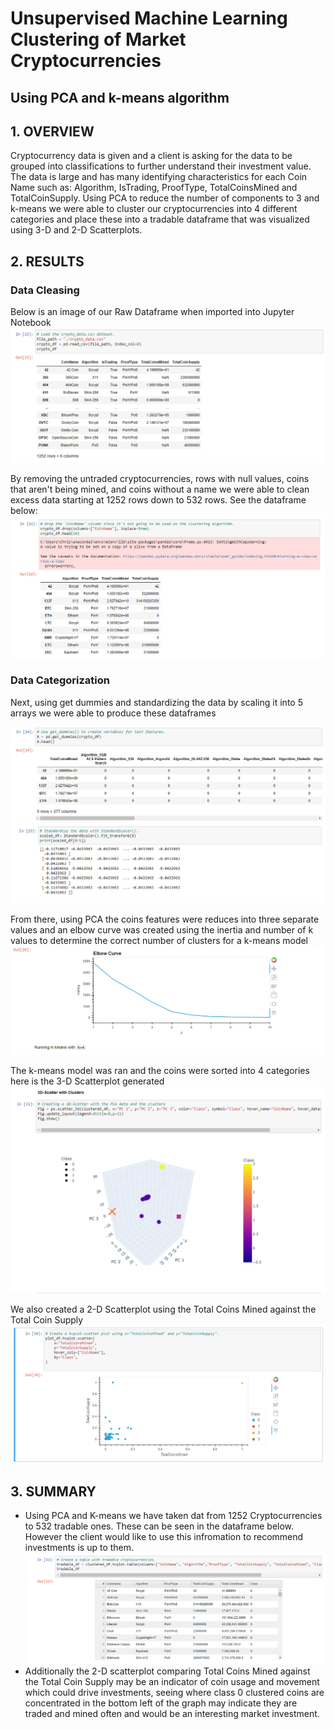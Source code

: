 # Unsupervised Machine Learning Clustering of Market Cryptocurrencies
## Using PCA and k-means algorithm

## 1. OVERVIEW
Cryptocurrency data is given and a client is asking for the data to be grouped into classifications to further understand their investment value. The data is large and has many identifying characteristics for each Coin Name such as: Algorithm, IsTrading, ProofType, TotalCoinsMined and TotalCoinSupply. Using PCA to reduce the number of components to 3 and k-means we were able to cluster our cryptocurrencies into 4 different categories and place these into a tradable dataframe that was visualized using 3-D and 2-D Scatterplots.  

## 2. RESULTS
### Data Cleasing
Below is an image of our Raw Dataframe when imported into Jupyter Notebook 
![This is an image](https://github.com/chrisagordon/Cryptocurrencies/blob/main/Challenge/Images/Raw%20Dataframe.PNG)

By removing the untraded cryptocurrencies, rows with null values, coins that aren't being mined, and coins without a name we were able to clean excess data starting at 1252 rows down to 532 rows. See the dataframe below: 
![This is an image](https://github.com/chrisagordon/Cryptocurrencies/blob/main/Challenge/Images/Final%20Dataframe%20Cryptocurrencies.PNG) 

### Data Categorization

Next, using get dummies and standardizing the data by scaling it into 5 arrays we were able to produce these dataframes 

![This is an image](https://github.com/chrisagordon/Cryptocurrencies/blob/main/Challenge/Images/Using%20GetDummies%20on%20Dataframe.PNG) 
![This is an image](https://github.com/chrisagordon/Cryptocurrencies/blob/main/Challenge/Images/Standard%20Scaling%20Dataframe.PNG)

From there, using PCA the coins features were reduces into three separate values and an elbow curve was created using the inertia and number of k values to determine the correct number of clusters for a k-means model 
![This is an image](https://github.com/chrisagordon/Cryptocurrencies/blob/main/Challenge/Images/K%20value%20curve%20graph.PNG)

The k-means model was ran and the coins were sorted into 4 categories here is the 3-D Scatterplot generated 
![This is an image](https://github.com/chrisagordon/Cryptocurrencies/blob/main/Challenge/Images/3-D%20Scatterplot.PNG)

We also created a 2-D Scatterplot using the Total Coins Mined against the Total Coin Supply 
![This is an image](https://github.com/chrisagordon/Cryptocurrencies/blob/main/Challenge/Images/Scatter%20of%20Coins%20Mined%20vs%20Supply.PNG)



## 3. SUMMARY
- Using PCA and K-means we have taken dat from 1252 Cryptocurrencies to 532 tradable ones. These can be seen in the dataframe below. However the client would like to use this infromation to recommend investments is up to them.
![This is an image](https://github.com/chrisagordon/Cryptocurrencies/blob/main/Challenge/Images/Tradeable%20Cryptocurrencies%20Dataframe.PNG)
- Additionally the 2-D scatterplot comparing Total Coins Mined against the Total Coin Supply may be an indicator of coin usage and movement which could drive investments, seeing where class 0 clustered coins are concentrated in the bottom left of the graph may indicate they are traded and mined often and would be an interesting market investment.

